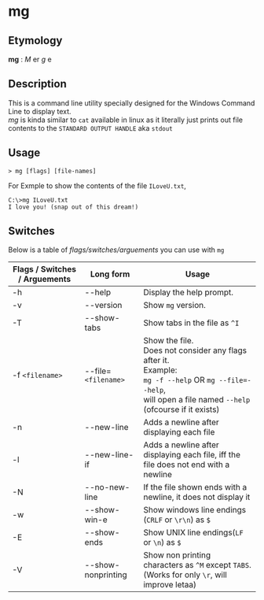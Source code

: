 # mg
## Etymology
**mg** : *M* er *g* e

## Description
This is a command line utility specially designed for the Windows Command Line to display text.  
*mg* is kinda similar to `cat` available in linux as it literally just prints out file contents to the `STANDARD OUTPUT HANDLE` aka `stdout`

## Usage
    > mg [flags] [file-names]
For Exmple to show the contents of the file `ILoveU.txt`,  

    C:\>mg ILoveU.txt
    I love you! (snap out of this dream!)
    
    
## Switches
Below is a table of *flags/switches/arguements* you can use with `mg`  

| Flags / Switches / Arguements | Long form | Usage |
|-------------------------------|-----------|-------|
|-h| --help    | Display the help prompt.|
|-v|--version|Show `mg` version.|
|-T|--show-tabs|Show tabs in the file as `^I`|
|-f `<filename>`|--file=`<filename>`|Show the file.<br>Does not consider any flags after it.<br>Example:<br>`mg -f --help` OR `mg --file=--help`,<br>will open a file named `--help` (ofcourse if it exists)|
|-n|--new-line|Adds a newline after displaying each file|
|-l|--new-line-if|Adds a newline after displaying each file, iff the file does not end with a newline|
|-N|--no-new-line|If the file shown ends with a newline, it does not display it|
|-w|--show-win-e|Show windows line endings (`CRLF` or `\r\n`) as `$`|
|-E|--show-ends|Show UNIX line endings(`LF` or `\n`) as `$`|
|-V|--show-nonprinting|Show non printing characters as `^M` except `TABS`. (Works for only `\r`, will improve letaa)|
